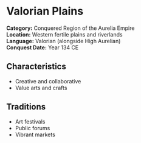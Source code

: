 # Valorian Plains

**Category:** Conquered Region of the Aurelia Empire  
**Location:** Western fertile plains and riverlands  
**Language:** Valorian (alongside High Aurelian)  
**Conquest Date:** Year 134 CE  

## Characteristics
- Creative and collaborative  
- Value arts and crafts  

## Traditions
- Art festivals  
- Public forums  
- Vibrant markets
